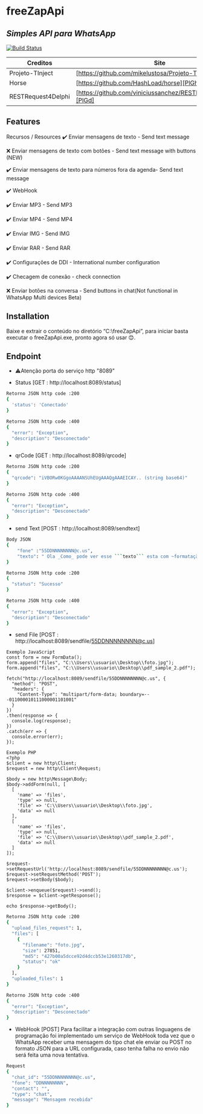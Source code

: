 # freeZapApi
## _Simples API para WhatsApp_


[![Build Status](https://travis-ci.org/joemccann/dillinger.svg?branch=master)](https://travis-ci.org/joemccann/dillinger)


| Creditos | Site |
| ------ | ------ |
| Projeto-TInject| [https://github.com/mikelustosa/Projeto-TInject][PlDb] |
| Horse | [https://github.com/HashLoad/horse][PlGh] |
| RESTRequest4Delphi | [https://github.com/viniciussanchez/RESTRequest4Delphi][PlGd] |


## Features

Recursos / Resources
✔️ Enviar mensagens de texto - Send text message

❌ Enviar mensagens de texto com botões - Send text message with buttons (NEW)

✔️ Enviar mensagens de texto para números fora da agenda- Send text message

✔️ WebHook

✔️ Enviar MP3 - Send MP3

✔️ Enviar MP4 - Send MP4

✔️ Enviar IMG - Send IMG

✔️ Enviar RAR - Send RAR

✔️ Configurações de DDI - International number configuration

✔️ Checagem de conexão - check connection

❌ Enviar botões na conversa - Send buttons in chat(Not functional in WhatsApp Multi devices Beta)

## Installation

Baixe e extrair o conteúdo no diretório “C:\freeZapApi”, para iniciar basta executar o freeZapApi.exe, pronto agora só usar 😊.


## Endpoint

- ⚠️Atenção porta do serviço http "8089"

- Status [GET : http://localhost:8089/status]

```sh
Retorno JSON http code :200
{
  'status': 'Conectado'
}
```
```sh
Retorno JSON http code :400
{
  "error": "Exception",
  "description": "Desconectado"
}
```
- qrCode [GET : http://localhost:8089/qrcode]
```sh
Retorno JSON http code :200
{
  "qrcode": "iVBORw0KGgoAAAANSUhEUgAAAQgAAAEICAY.. (string base64)"
}
```
```sh
Retorno JSON http code :400
{
  "error": "Exception",
  "description": "Desconectado"
}
```

- send Text [POST : http://localhost:8089/sendtext]
```sh
Body JSON
{
	"fone" :"55DDNNNNNNNN@c.us",
	"texto": " Ola _Como_ pode ver esse ```texto``` esta com ~formatação~ para o *whatsapp* "
}
```
```sh
Retorno JSON http code :200
{
  "status": "Sucesso"
}
```
```sh
Retorno JSON http code :400
{
  "error": "Exception",
  "description": "Desconectado"
}
```

- send File [POST : http://localhost:8089/sendfile/55DDNNNNNNNN@c.us]
```code
Exemplo JavaScript
const form = new FormData();
form.append("files", "C:\\Users\\usuario\\Desktop\\foto.jpg");
form.append("files", "C:\\Users\\usuario\\Desktop\\pdf_sample_2.pdf");

fetch("http://localhost:8089/sendfile/55DDNNNNNNNN@c.us", {
  "method": "POST",
  "headers": {
    "Content-Type": "multipart/form-data; boundary=---011000010111000001101001"
  }
})
.then(response => {
  console.log(response);
})
.catch(err => {
  console.error(err);
});
```

```code
Exemplo PHP
<?php
$client = new http\Client;
$request = new http\Client\Request;

$body = new http\Message\Body;
$body->addForm(null, [
  [
    'name' => 'files',
    'type' => null,
    'file' => 'C:\\Users\\usuario\\Desktop\\foto.jpg',
    'data' => null
  ],
  [
    'name' => 'files',
    'type' => null,
    'file' => 'C:\\Users\\usuario\\Desktop\\pdf_sample_2.pdf',
    'data' => null
  ]
]);

$request->setRequestUrl('http://localhost:8089/sendfile/55DDNNNNNNNN@c.us');
$request->setRequestMethod('POST');
$request->setBody($body);

$client->enqueue($request)->send();
$response = $client->getResponse();

echo $response->getBody();
```
```sh
Retorno JSON http code :200
{
  "upload_files_request": 1,
  "files": [
    {
      "filename": "foto.jpg",
      "size": 27851,
      "md5": "427b00a5dcce92d4dccb53e1260317db",
      "status": "ok"
    }
  ],
  "uploaded_files": 1
}
```
```sh
Retorno JSON http code :400
{
  "error": "Exception",
  "description": "Desconectado"
}
```

- WebHook [POST]
Para facilitar a integração com outras linguagens de programação foi implementado um serviço de WebHook toda vez que o WhatsApp receber uma mensagem do tipo chat ele enviar ou POST no formato JSON para a URL configurada, caso tenha falha no envio não será feita uma nova tentativa.

```sh
Request
{
  "chat_id": "55DDNNNNNNNN@c.us",
  "fone": "DDNNNNNNNN",
  "contact": "",
  "type": "chat",
  "message": "Mensagem recebida"
}
```

